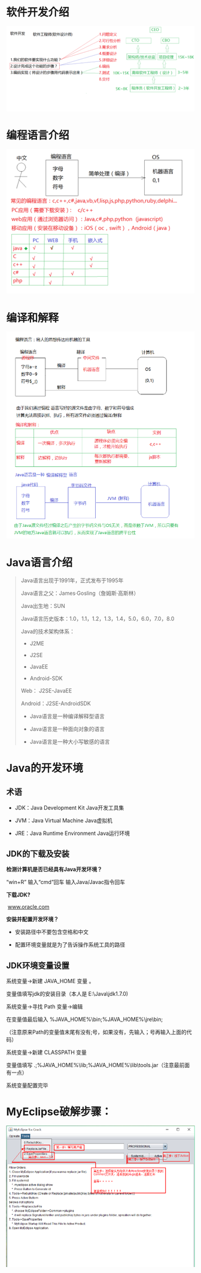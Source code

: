 # 软件开发介绍

![](img/1-1.png)

# 编程语言介绍

![](img/1-2.png)

# 编译和解释

![](img/1-3.png)

# Java语言介绍

> Java语言出现于1991年，正式发布于1995年
>
> Java语言之父：James·Gosling（詹姆斯·高斯林）
>
> Java出生地：SUN
>
> Java语言历史版本：1.0，1.1，1.2，1.3，1.4，5.0，6.0，7.0，8.0
>
> Java的技术架构体系：
>
> - J2ME
>
> - J2SE
>
> - JavaEE
>
> - Android-SDK
>
> Web： J2SE-JavaEE
>
> Android：J2SE-AndroidSDK
>
> - Java语言是一种编译解释型语言
>
> - Java语言是一种面向对象的语言
>
> - Java语言是一种大小写敏感的语言

# Java的开发环境

## 术语

- JDK：Java Development Kit Java开发工具集

- JVM：Java Virtual Machine Java虚拟机  

- JRE：Java Runtime Environment Java运行环境

## JDK的下载及安装

**检测计算机是否已经具有Java开发环境？**   

 “win+R” 输入“cmd”回车 输入Java/Javac指令回车

**下载JDK?**

​     www.oracle.com

**安装并配置开发环境？**

- 安装路径中不要包含空格和中文

- 配置环境变量就是为了告诉操作系统工具的路径

## JDK环境变量设置

系统变量→新建 JAVA_HOME 变量 。

变量值填写jdk的安装目录（本人是 E:\Java\jdk1.7.0)

系统变量→寻找 Path 变量→编辑

在变量值最后输入 %JAVA_HOME%\bin;%JAVA_HOME%\jre\bin;

（注意原来Path的变量值末尾有没有;号，如果没有，先输入；号再输入上面的代码）

系统变量→新建 CLASSPATH 变量

变量值填写 .;%JAVA_HOME%\lib;%JAVA_HOME%\lib\tools.jar（注意最前面有一点）

系统变量配置完毕

# MyEclipse破解步骤：

![](img/1-4.png)